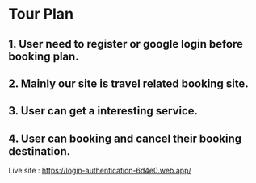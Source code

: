 # Tour Plan

## 1. User need to register or google login before booking plan.
## 2. Mainly our site is travel related booking site.
## 3. User can get a interesting service.
## 4. User can booking and cancel their booking destination.

Live site : https://login-authentication-6d4e0.web.app/
